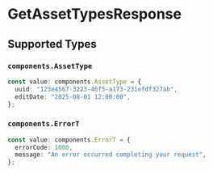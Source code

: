# GetAssetTypesResponse


## Supported Types

### `components.AssetType`

```typescript
const value: components.AssetType = {
  uuid: "123e4567-3223-46f5-a173-231efdf327ab",
  editDate: "2025-08-01 12:00:00",
};
```

### `components.ErrorT`

```typescript
const value: components.ErrorT = {
  errorCode: 1000,
  message: "An error occurred completing your request",
};
```

